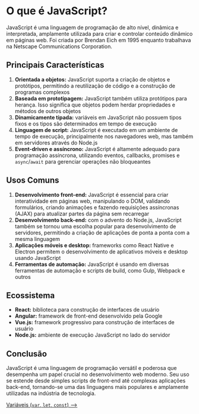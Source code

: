# O que é JavaScript?

JavaScript é uma linguagem de programação de alto nível, dinâmica e interpretada, amplamente utilizada para criar e controlar conteúdo dinâmico em páginas web. Foi criada por Brendan Eich em 1995 enquanto trabalhava na Netscape Communications Corporation.

## Principais Características

1. **Orientada a objetos:** JavaScript suporta a criação de objetos e protótipos, permitindo a reutilização de código e a construção de programas complexos
2. **Baseada em prototipagem:** JavaScript também utiliza protótipos para herança. Isso significa que objetos podem herdar propriedades e métodos de outros objetos
3. **Dinamicamente tipada:** variáveis em JavaScript não possuem tipos fixos e os tipos são determinados em tempo de execução
4. **Linguagem de script:** JavaScript é executado em um ambiente de tempo de execução, principalmente nos navegadores web, mas também em servidores através do Node.js
5. **Event-driven e assíncrono:** JavaScript é altamente adequado para programação assíncrona, utilizando eventos, callbacks, promises e `async`/`await` para gerenciar operações não bloqueantes

## Usos Comuns

1. **Desenvolvimento front-end:** JavaScript é essencial para criar interatividade em páginas web, manipulando o DOM, validando formulários, criando animações e fazendo requisições assíncronas (AJAX) para atualizar partes da página sem recarregar
2. **Desenvolvimento back-end:** com o advento do Node.js, JavaScript também se tornou uma escolha popular para desenvolvimento de servidores, permitindo a criação de aplicações de ponta a ponta com a mesma linguagem
3. **Aplicações móveis e desktop:** frameworks como React Native e Electron permitem o desenvolvimento de aplicativos móveis e desktop usando JavaScript
4. **Ferramentas de automação:** JavaScript é usando em diversas ferramentas de automação e scripts de build, como Gulp, Webpack e outros

## Ecossistema

- **React:** biblioteca para construção de interfaces de usuário
- **Angular:** framework de front-end desenvolvido pela Google
- **Vue.js:** framework progressivo para construção de interfaces de usuário
- **Node.js:** ambiente de execução JavaScript no lado do servidor

## Conclusão

JavaScript é uma linguagem de programação versátil e poderosa que desempenha um papel crucial no desenvolvimento web moderno. Seu uso se estende desde simples scripts de front-end até complexas aplicações back-end, tornando-se uma das linguagens mais populares e amplamente utilizadas na indústria de tecnologia.

[Variáveis (`var`, `let`, `const`) -->](./variaveis.md)